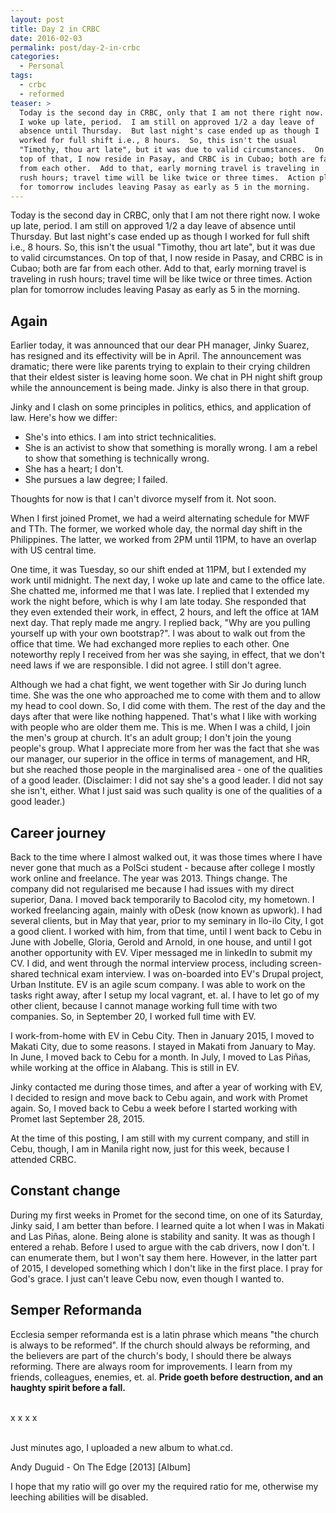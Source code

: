```yaml
---
layout: post
title: Day 2 in CRBC
date: 2016-02-03
permalink: post/day-2-in-crbc
categories:
  - Personal
tags:
  - crbc
  - reformed
teaser: >
  Today is the second day in CRBC, only that I am not there right now.
  I woke up late, period.  I am still on approved 1/2 a day leave of
  absence until Thursday.  But last night's case ended up as though I
  worked for full shift i.e., 8 hours.  So, this isn't the usual
  "Timothy, thou art late", but it was due to valid circumstances.  On
  top of that, I now reside in Pasay, and CRBC is in Cubao; both are far
  from each other.  Add to that, early morning travel is traveling in
  rush hours; travel time will be like twice or three times.  Action plan
  for tomorrow includes leaving Pasay as early as 5 in the morning.
---
```


Today is the second day in CRBC, only that I am not there right now.  I woke up late, period.  I am still on approved 1/2 a day leave of absence until Thursday.  But last night's case ended up as though I worked for full shift i.e., 8 hours.  So, this isn't the usual "Timothy, thou art late", but it was due to valid circumstances.  On top of that, I now reside in Pasay, and CRBC is in Cubao; both are far from each other.  Add to that, early morning travel is traveling in rush hours; travel time will be like twice or three times.  Action plan for tomorrow includes leaving Pasay as early as 5 in the morning.

## Again

Earlier today, it was announced that our dear PH manager, Jinky Suarez, has resigned and its effectivity will be in April.  The announcement was dramatic; there were like parents trying to explain to their crying children that their eldest sister is leaving home soon.  We chat in PH night shift group while the announcement is being made.  Jinky is also there in that group.

Jinky and I clash on some principles in politics, ethics, and application of law.  Here's how we differ:
- She's into ethics.  I am into strict technicalities.
- She is an activist to show that something is morally wrong.  I am a rebel to show that something is technically wrong.
- She has a heart; I don't.
- She pursues a law degree; I failed.

Thoughts for now is that I can't divorce myself from it.  Not soon.

When I first joined Promet, we had a weird alternating schedule for MWF and TTh.  The former, we worked whole day, the normal day shift in the Philippines.  The latter, we worked from 2PM until 11PM, to have an overlap with US central time.

One time, it was Tuesday, so our shift ended at 11PM, but I extended my work until midnight.  The next day, I woke up late and came to the office late.  She chatted me, informed me that I was late.  I replied that I extended my work the night before, which is why I am late today.  She responded that they even extended their work, in effect, 2 hours, and left the office at 1AM next day.  That reply made me angry.  I replied back, "Why are you pulling yourself up with your own bootstrap?".  I was about to walk out from the office that time.  We had exchanged more replies to each other.  One noteworthy reply I received from her was she saying, in effect, that we don't need laws if we are responsible.  I did not agree.  I still don't agree.

Although we had a chat fight, we went together with Sir Jo during lunch time.  She was the one who approached me to come with them and to allow my head to cool down.  So, I did come with them.  The rest of the day and the days after that were like nothing happened.  That's what I like with working with people who are older them me.  This is me. When I was a child, I join the men's group at church.  It's an adult group; I don't join the young people's group.  What I appreciate more from her was the fact that she was our manager, our superior in the office in terms of management, and HR, but she reached those people in the marginalised area - one of the qualities of a good leader.  (Disclaimer:  I did not say she's a good leader.  I did not say she isn't, either.  What I just said was such quality is one of the qualities of a good leader.)

## Career journey

Back to the time where I almost walked out, it was those times where I have never gone that much as a PolSci student - because after college I mostly work online and freelance.  The year was 2013.  Things change.  The company did not regularised me because I had issues with my direct superior, Dana.  I moved back temporarily to Bacolod city, my hometown.  I worked freelancing again, mainly with oDesk (now known as upwork).  I had several clients, but in May that year, prior to my seminary in Ilo-ilo City, I got a good client.  I worked with him, from that time, until I went back to Cebu in June with Jobelle, Gloria, Gerold and Arnold, in one house, and until I got another opportunity with EV.  Viper messaged me in linkedIn to submit my CV.  I did, and went through the normal interview process, including screen-shared technical exam interview.  I was on-boarded into EV's Drupal project, Urban Institute.  EV is an agile scum company.  I was able to work on the tasks right away, after I setup my local vagrant, et. al.  I have to let go of my other client, because I cannot manage working full time with two companies.  So, in September 20, I worked full time with EV.

I work-from-home with EV in Cebu City.  Then in January 2015, I moved to Makati City, due to some reasons.  I stayed in Makati from January to May.  In June, I moved back to Cebu for a month.  In July, I moved to Las Piñas, while working at the office in Alabang.  This is still in EV.

Jinky contacted me during those times, and after a year of working with EV, I decided to resign and move back to Cebu again, and work with Promet again.  So, I moved back to Cebu a week before I started working with Promet last September 28, 2015.

At the time of this posting, I am still with my current company, and still in Cebu, though, I am in Manila right now, just for this week, because I attended CRBC.

## Constant change

During my first weeks in Promet for the second time, on one of its Saturday, Jinky said, I am better than before.  I learned quite a lot when I was in Makati and Las Piñas, alone.  Being alone is stability and sanity.  It was as though I entered a rehab.  Before I used to argue with the cab drivers, now I don't.  I can enumerate them, but I won't say them here.  However, in the latter part of 2015, I developed something which I don't like in the first place.  I pray for God's grace.  I just can't leave Cebu now, even though I wanted to.

## Semper Reformanda

Ecclesia semper reformanda est is a latin phrase which means "the church is always to be reformed".  If the church should always be reforming, and the believers are part of the church's body, I should there be always reforming.  There are always room for improvements.  I learn from my friends, colleagues, enemies, et. al.  **Pride goeth before destruction, and an haughty spirit before a fall.**
<br />
<br />

x x x x
<br />
<br />

Just minutes ago, I uploaded a new album to what.cd.

Andy Duguid - On The Edge [2013] [Album]

I hope that my ratio will go over my the required ratio for me, otherwise my leeching abilities will be disabled.
